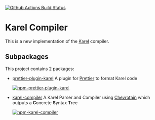 [![Github Actions Build Status][github-actions-image]][gitub-actions-main]

[github-actions-image]: https://github.com/omegaup/karel-compiler/workflows/ci/badge.svg
[gitub-actions-main]: https://github.com/omegaup/karel-compiler/actions

# Karel Compiler

This is a new implementation of the [Karel](https://omegaup.com/karel.js) compiler.

## Subpackages

This project contains 2 packages:

- [prettier-plugin-karel](./packages/prettier-plugin-karel) A plugin for
  [Prettier](https://prettier.io/) to format Karel code

  [![npm-prettier-plugin-karel][npm-prettier-plugin-karel-image]][npm-prettier-plugin-karel-url]

- [karel-compiler](./packages/karel-compiler) A Karel Parser and Compiler using
  [Chevrotain](https://github.com/SAP/chevrotain) which outputs a **C**oncrete
  **S**yntax **T**ree

  [![npm-karel-compiler][npm-karel-compiler-image]][npm-karel-compiler-url]

[npm-prettier-plugin-karel-image]: https://img.shields.io/npm/v/prettier-plugin-karel.svg?color=blue&label=prettier-plugin-karel&logo=prettier-plugin-karel
[npm-prettier-plugin-karel-url]: https://www.npmjs.com/package/prettier-plugin-karel
[npm-karel-compiler-image]: https://img.shields.io/npm/v/karel-compiler.svg?color=blue&label=karel-compiler&logo=karel-compiler
[npm-karel-compiler-url]: https://www.npmjs.com/package/karel-compiler
